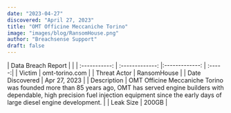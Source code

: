 ```yaml
---
date: "2023-04-27"
discovered: "April 27, 2023"
title: "OMT Officine Meccaniche Torino"
image: "images/blog/RansomHouse.png"
author: "Breachsense Support"
draft: false
---
```


| Data Breach Report           |              | 
| :-----------: | :-------------:     |:-------------:    | :-----:|
| Victim      | omt-torino.com      | 
| Threat Actor      | RansomHouse      | 
| Date Discovered      | Apr 27, 2023      | 
| Description      | OMT Officine Meccaniche Torino was founded more than 85 years ago, OMT has served engine builders with dependable, high precision fuel injection equipment since the early days of large diesel engine development.      | 
| Leak Size      | 200GB      | 

